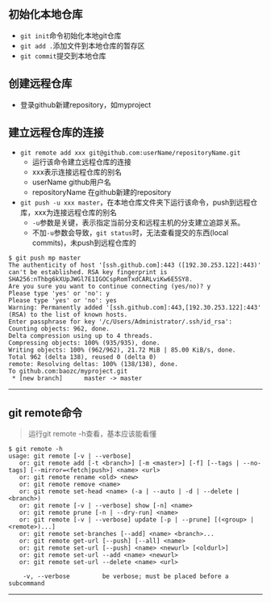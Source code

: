 ## 初始化本地仓库
- `git init`命令初始化本地git仓库
- `git add .`添加文件到本地仓库的暂存区
- `git commit`提交到本地仓库

## 创建远程仓库
- 登录github新建repository，如myproject

## 建立远程仓库的连接
- `git remote add xxx git@github.com:userName/repositoryName.git`
    - 运行该命令建立远程仓库的连接
    - xxx表示连接远程仓库的别名
    - userName github用户名
    - repositoryName 在github新建的repository
- `git push -u xxx master`，在本地仓库文件夹下运行该命令，push到远程仓库，xxx为连接远程仓库的别名
    - `-u`参数是关键，表示指定当前分支和远程主机的分支建立追踪关系。
    - 不加`-u`参数会导致，`git status`时，无法查看提交的东西(local commits)，未push到远程仓库的
```
$ git push mp master
The authenticity of host '[ssh.github.com]:443 ([192.30.253.122]:443)' can't be established. RSA key fingerprint is SHA256:nThbg6kXUpJWGl7E1IGOCspRomTxdCARLviKw6E5SY8.
Are you sure you want to continue connecting (yes/no)? y
Please type 'yes' or 'no': y
Please type 'yes' or 'no': yes
Warning: Permanently added '[ssh.github.com]:443,[192.30.253.122]:443' (RSA) to the list of known hosts.
Enter passphrase for key '/c/Users/Administrator/.ssh/id_rsa':
Counting objects: 962, done.
Delta compression using up to 4 threads.
Compressing objects: 100% (935/935), done.
Writing objects: 100% (962/962), 21.72 MiB | 85.00 KiB/s, done.
Total 962 (delta 138), reused 0 (delta 0)
remote: Resolving deltas: 100% (138/138), done.
To github.com:baozc/myproject.git
 * [new branch]      master -> master
```

***

## git remote命令
>运行git remote -h查看，基本应该能看懂

```
$ git remote -h
usage: git remote [-v | --verbose]
   or: git remote add [-t <branch>] [-m <master>] [-f] [--tags | --no-tags] [--mirror=<fetch|push>] <name> <url>
   or: git remote rename <old> <new>
   or: git remote remove <name>
   or: git remote set-head <name> (-a | --auto | -d | --delete | <branch>)
   or: git remote [-v | --verbose] show [-n] <name>
   or: git remote prune [-n | --dry-run] <name>
   or: git remote [-v | --verbose] update [-p | --prune] [(<group> | <remote>)...]
   or: git remote set-branches [--add] <name> <branch>...
   or: git remote get-url [--push] [--all] <name>
   or: git remote set-url [--push] <name> <newurl> [<oldurl>]
   or: git remote set-url --add <name> <newurl>
   or: git remote set-url --delete <name> <url>

    -v, --verbose         be verbose; must be placed before a subcommand
```
***
